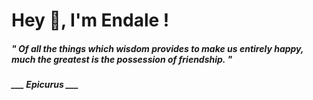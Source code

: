 <h1 title="head"> Hey 👋, I'm Endale !</h1>

**<h5><i>" Of all the things which wisdom provides to make us entirely happy, much the greatest is the possession of friendship. "</i></h5>**

*<b>___ Epicurus ___</b>*

